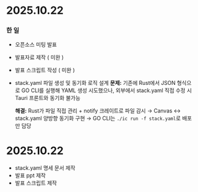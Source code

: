 # 2025.10.22

### 한 일
- 오픈소스 미팅 발표
- 발표자료 제작 ( 미완 )
- 발표 스크립트 작성 ( 미완 )
- stack.yaml 파일 생성 및 동기화 로직 설계
    **문제:** 
    기존에 Rust에서 JSON 형식으로 GO CLI를 실행해 YAML 생성 시도했으나, 
    외부에서 stack.yaml 직접 수정 시 Tauri 프론트와 동기화 불가능

    **해결:**
    Rust가 파일 직접 관리 + notify 크레이트로 파일 감시
    → Canvas ↔ stack.yaml 양방향 동기화 구현
    → GO CLI는 `./ic run -f stack.yaml`로 배포만 담당

# 2025.10.22
- stack.yaml 명세 문서 제작
- 발표 ppt 제작
- 발표 스크립트 제작